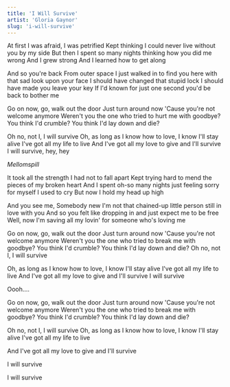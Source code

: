 ```yaml
---
title: 'I Will Survive'
artist: 'Gloria Gaynor'
slug: 'i-will-survive'
---
```


At first I was afraid, I was petrified
Kept thinking I could never live without you by my side
But then I spent so many nights thinking how you did me wrong
And I grew strong
And I learned how to get along

And so you're back
From outer space
I just walked in to find you here with that sad look upon your face
I should have changed that stupid lock
I should have made you leave your key
If I'd known for just one second you'd be back to bother me

Go on now, go, walk out the door
Just turn around now
'Cause you're not welcome anymore
Weren't you the one who tried to hurt me with goodbye?
You think I'd crumble?
You think I'd lay down and die?

Oh no, not I, I will survive
Oh, as long as I know how to love, I know I'll stay alive
I've got all my life to live
And I've got all my love to give and I'll survive
I will survive, hey, hey

_Mellomspill_

It took all the strength I had not to fall apart
Kept trying hard to mend the pieces of my broken heart
And I spent oh-so many nights just feeling sorry for myself
I used to cry
But now I hold my head up high

And you see me, Somebody new
I'm not that chained-up little person still in love with you
And so you felt like dropping in and just expect me to be free
Well, now I'm saving all my lovin' for someone who's loving me

Go on now, go, walk out the door
Just turn around now
'Cause you're not welcome anymore
Weren't you the one who tried to break me with goodbye?
You think I'd crumble?
You think I'd lay down and die?
Oh no, not I, I will survive

Oh, as long as I know how to love, I know I'll stay alive
I've got all my life to live
And I've got all my love to give and I'll survive
I will survive

Oooh....

Go on now, go, walk out the door
Just turn around now
'Cause you're not welcome anymore
Weren't you the one who tried to break me with goodbye?
You think I'd crumble?
You think I'd lay down and die?

Oh no, not I, I will survive
Oh, as long as I know how to love, I know I'll stay alive
I've got all my life to live

And I've got all my love to give and I'll survive

I will survive

I will survive
